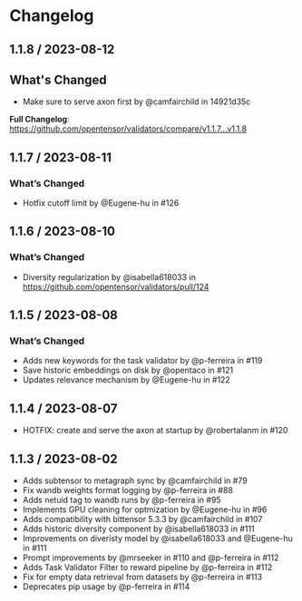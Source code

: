 # Changelog

## 1.1.8 / 2023-08-12

## What's Changed
- Make sure to serve axon first by @camfairchild in 14921d35c


**Full Changelog**: https://github.com/opentensor/validators/compare/v1.1.7...v1.1.8


## 1.1.7 / 2023-08-11
### What’s Changed
- Hotfix cutoff limit by @Eugene-hu  in #126

## 1.1.6 / 2023-08-10
### What’s Changed
- Diversity regularization by @isabella618033 in https://github.com/opentensor/validators/pull/124

## 1.1.5 / 2023-08-08
### What’s Changed
- Adds new keywords for the task validator by @p-ferreira in #119
- Save historic embeddings on disk by @opentaco in #121 
- Updates relevance mechanism by @Eugene-hu in #122 

## 1.1.4 / 2023-08-07
- HOTFIX: create and serve the axon at startup by @robertalanm in #120


## 1.1.3 / 2023-08-02
- Adds subtensor to metagraph sync by @camfairchild in #79
- Fix wandb weights format logging by @p-ferreira in #88
- Adds netuid tag to wandb runs by @p-ferreira in #95
- Implements GPU cleaning for optmization by @Eugene-hu in #96
- Adds compatibility with bittensor 5.3.3 by @camfairchild in #107
- Adds historic diversity component by @isabella618033 in #111
- Improvements on diveristy model by @isabella618033 and @Eugene-hu in #111
- Prompt improvements by @mrseeker in #110 and @p-ferreira in #112
- Adds Task Validator Filter to reward pipeline by @p-ferreira in #112
- Fix for empty data retrieval from datasets by @p-ferreira in #113
- Deprecates pip usage by @p-ferreira in #114
